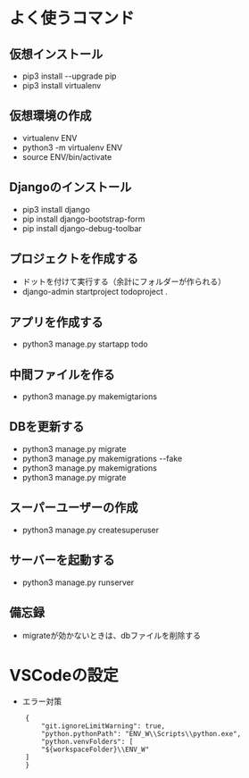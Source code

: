 # よく使うコマンド

## 仮想インストール
* pip3 install --upgrade pip
* pip3 install virtualenv

## 仮想環境の作成
* virtualenv ENV
* python3 -m virtualenv ENV
* source ENV/bin/activate

## Djangoのインストール
* pip3 install django
* pip install django-bootstrap-form
* pip install django-debug-toolbar

## プロジェクトを作成する
* ドットを付けて実行する（余計にフォルダーが作られる）
* django-admin startproject todoproject .

## アプリを作成する
* python3 manage.py startapp todo

## 中間ファイルを作る
* python3 manage.py makemigtarions

## DBを更新する
* python3 manage.py migrate
* python3 manage.py makemigrations --fake
* python3 manage.py makemigrations
* python3 manage.py migrate

## スーパーユーザーの作成
* python3 manage.py createsuperuser

## サーバーを起動する
* python3 manage.py runserver

## 備忘録
* migrateが効かないときは、dbファイルを削除する


# VSCodeの設定
* エラー対策
~~~
    {
        "git.ignoreLimitWarning": true,
        "python.pythonPath": "ENV_W\\Scripts\\python.exe",
        "python.venvFolders": [
        "${workspaceFolder}\\ENV_W"
    ]
    }
~~~

